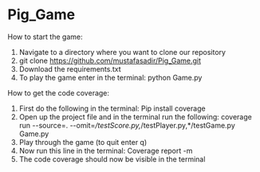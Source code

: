 # Pig_Game
How to start the game:
1. Navigate to a directory where you want to clone our repository
2. git clone https://github.com/mustafasadir/Pig_Game.git
3. Download the requirements.txt
4. To play the game enter in the terminal: python Game.py  

How to get the code coverage: 
1.	First do the following in the terminal: Pip install coverage
2.	Open up the project file and in the terminal run the following: coverage run --source=. --omit=*/testScore.py,*/testPlayer.py,*/testGame.py Game.py
3.	Play through the game (to quit enter q)
4.	Now run this line in the terminal: 	Coverage report -m   
5.	The code coverage should now be visible in the terminal
